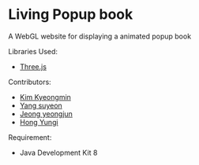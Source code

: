 # Living Popup book
A WebGL website for displaying a animated popup book

Libraries Used:
- [Three.js](https://github.com/mrdoob/three.js/)

Contributors:
- [Kim Kyeongmin](https://github.com/KyeongMin5307)
- [Yang suyeon](https://github.com/salmonsalad)
- [Jeong yeongjun](https://github.com/nojeck)
- [Hong Yungi](https://github.com/dbsrl1026)

Requirement:
- Java Development Kit 8
